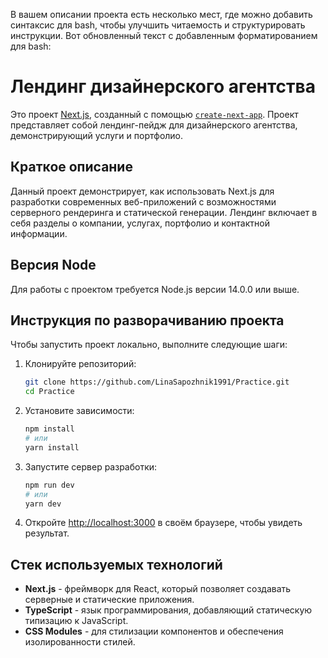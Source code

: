 В вашем описании проекта есть несколько мест, где можно добавить синтаксис для bash, чтобы улучшить читаемость и структурировать инструкции. Вот обновленный текст с добавленным форматированием для bash:

# Лендинг дизайнерского агентства

Это проект [Next.js](https://github.com/LinaSapozhnik1991/Practice), созданный с помощью [`create-next-app`](https://nextjs.org/docs/app/api-reference/cli/create-next-app). Проект представляет собой лендинг-пейдж для дизайнерского агентства, демонстрирующий услуги и портфолио.

## Краткое описание

Данный проект демонстрирует, как использовать Next.js для разработки современных веб-приложений с возможностями серверного рендеринга и статической генерации. Лендинг включает в себя разделы о компании, услугах, портфолио и контактной информации.

## Версия Node

Для работы с проектом требуется Node.js версии 14.0.0 или выше.

## Инструкция по разворачиванию проекта

Чтобы запустить проект локально, выполните следующие шаги:

1. Клонируйте репозиторий:
   ```bash
   git clone https://github.com/LinaSapozhnik1991/Practice.git
   cd Practice
   ```

2. Установите зависимости:
   ```bash
   npm install
   # или
   yarn install
   ```

3. Запустите сервер разработки:
   ```bash
   npm run dev
   # или
   yarn dev
   ```

4. Откройте [http://localhost:3000](http://localhost:3000) в своём браузере, чтобы увидеть результат.

## Стек используемых технологий

- **Next.js** - фреймворк для React, который позволяет создавать серверные и статические приложения.
- **TypeScript** - язык программирования, добавляющий статическую типизацию к JavaScript.
- **CSS Modules** - для стилизации компонентов и обеспечения изолированности стилей.

